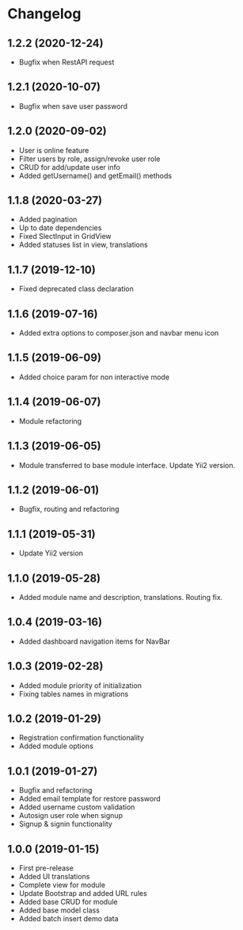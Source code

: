 Changelog
=========

## 1.2.2 (2020-12-24)
 * Bugfix when RestAPI request
 
## 1.2.1 (2020-10-07)
 * Bugfix when save user password
 
## 1.2.0 (2020-09-02)
 * User is online feature
 * Filter users by role, assign/revoke user role
 * CRUD for add/update user info
 * Added getUsername() and getEmail() methods
 
## 1.1.8 (2020-03-27)
 * Added pagination
 * Up to date dependencies
 * Fixed SlectInput in GridView
 * Added statuses list in view, translations
 
## 1.1.7 (2019-12-10)
 * Fixed deprecated class declaration

## 1.1.6 (2019-07-16)
 * Added extra options to composer.json and navbar menu icon
 
## 1.1.5 (2019-06-09)
 * Added choice param for non interactive mode
 
## 1.1.4 (2019-06-07)
 * Module refactoring
 
## 1.1.3 (2019-06-05)
 * Module transferred to base module interface. Update Yii2 version.

## 1.1.2 (2019-06-01)
 * Bugfix, routing and refactoring
 
## 1.1.1 (2019-05-31)
 * Update Yii2 version

## 1.1.0 (2019-05-28)
 * Added module name and description, translations. Routing fix.
 
## 1.0.4 (2019-03-16)
 * Added dashboard navigation items for NavBar
 
## 1.0.3 (2019-02-28)
 * Added module priority of initialization
 * Fixing tables names in migrations
 
## 1.0.2 (2019-01-29)
 * Registration confirmation functionality
 * Added module options

## 1.0.1 (2019-01-27)
 * Bugfix and refactoring
 * Added email template for restore password
 * Added username custom validation
 * Autosign user role when signup
 * Signup & signin functionality
 
## 1.0.0 (2019-01-15)
 * First pre-release
 * Added UI translations
 * Complete view for module
 * Update Bootstrap and added URL rules
 * Added base CRUD for module
 * Added base model class
 * Added batch insert demo data